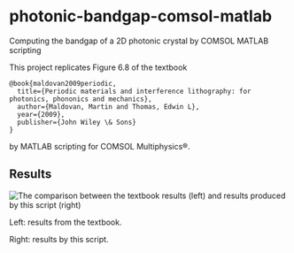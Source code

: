 # photonic-bandgap-comsol-matlab
Computing the bandgap of a 2D photonic crystal by COMSOL MATLAB scripting

This project replicates Figure 6.8 of the textbook

	@book{maldovan2009periodic,
	  title={Periodic materials and interference lithography: for photonics, phononics and mechanics},
	  author={Maldovan, Martin and Thomas, Edwin L},
	  year={2009},
	  publisher={John Wiley \& Sons}
	}

by MATLAB scripting for COMSOL Multiphysics®.

## Results

![The comparison between the textbook results (left) and results produced by this script (right)](https://raw.githubusercontent.com/xiumingzhang/photonic-bandgap-comsol-matlab/master/results/comparison.png)

Left: results from the textbook.

Right: results by this script.